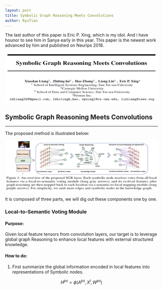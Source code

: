 ```yaml
---
layout: post
title: Symbolic Graph Reasoning Meets Convolutions
author: RyuTian
---
```


The last author of this paper is Eric P. Xing, which is my idol. And i have hounor to see him in Sanya early in this year. This paper is the newest work advanced by him and published on Neurips 2018.

![title](../images/sgr-1.png)

## Symbolic Graph Reasoning Meets Convolutions
-----
The proposed method is illustrated below:

![title](../images/sgr-2.png)

It is composed of three parts, we will dig out these components one by one.

### Local-to-Semantic Voting Module

<script type="text/javascript" async src="https://cdn.mathjax.org/mathjax/latest/MathJax.js?config=TeX-MML-AM_CHTML"> </script>

#### Purpose:

Given local feature tensors from convolution layers, our target is to leverage global graph Reasoning to enhance local features with external structured knowledge.

#### How to do:

1. First summarize the global information encoded in local features into representations of Symbolic nodes.

$$ H^{p s}=\phi\left(A^{p s}, X^{l}, W^{p s}\right) $$
